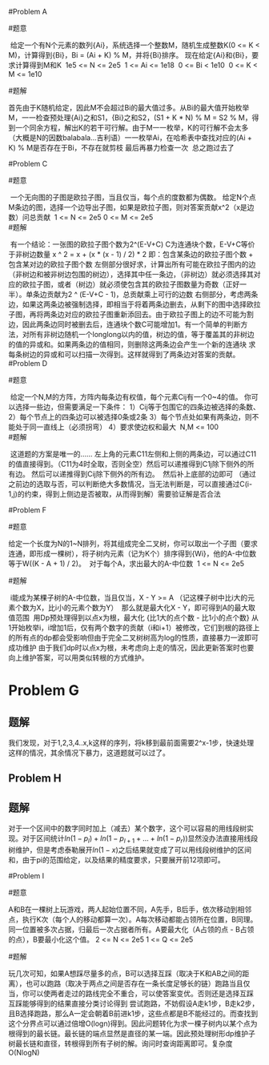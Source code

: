 #Problem A

#题意

​	给定一个有N个元素的数列{Ai}，系统选择一个整数M，随机生成整数K(0 <= K < M)，计算得到{Bi}，Bi = (Ai + K) % M，并将{Bi}排序。
​	现在给定{Ai}和{Bi}，要求计算得到M和K
​	1e5 <= N <= 2e5
​	1 <= Ai <= 1e18
​	0 <= Bi < 1e10
​	0 <= K < M <= 1e10

#题解

​	首先由于K随机给定，因此M不会超过Bi的最大值过多。从Bi的最大值开始枚举M，一一检查
​	预处理{Ai}之和S1，{Bi}之和S2，(S1 + K * N) % M = S2 % M，得到一个同余方程，解出K的若干可行解。由于M一一枚举，K的可行解不会太多（大概是N的因数balabala…吉利语）
​	一一枚举Ai，在哈希表中查找对应的(Ai + K) % M是否存在于Bi，不存在就剪枝
​	最后再暴力检查一次
​	总之跑过去了

#Problem C

#题意

​	一个无向图的子图是欧拉子图，当且仅当，每个点的度数都为偶数。
​	给定N个点M条边的图，选择一个边导出子图，如果是欧拉子图，则对答案贡献x^2（x是边数）
​	问总贡献
​	1 <= N <= 2e5 0 <= M <= 2e5
​	
#题解

​	有一个结论：一张图的欧拉子图个数为2^(E-V+C) C为连通块个数，E-V+C等价于非树边数量
x ^ 2 = x + (x * (x - 1) / 2) * 2
​	即：包含某条边的欧拉子图个数 + 包含某对边的欧拉子图个数
​	左侧部分很好求，计算出所有可能在欧拉子图内的边（非树边和被非树边包围的树边），选择其中任一条边，（非树边）就必须选择其对应的欧拉子图，或者（树边）就必须使包含其的欧拉子图数量为奇数（正好一半）。单条边贡献为2 ^ (E-V+C - 1)，总贡献乘上可行的边数
​	右侧部分，考虑两条边，如果这两条边被强制选择，即相当于将着两条边删去，从剩下的图中选择欧拉子图，再将两条边对应的欧拉子图重新添回去。由于欧拉子图上的边不可能为割边，因此两条边同时被删去后，连通块个数C可能增加1。
​	有一个简单的判断方法，对所有非树边随机一个longlong以内的值，树边的值，等于覆盖其的非树边的值的异或和。如果两条边的值相同，则删除这两条边会产生一个新的连通块
求每条树边的异或和可以扫描一次得到。这样就得到了两条边对答案的贡献。
​	
#Problem D

#题意

​	给定一个N,M的方阵，方阵内每条边有权值，每个元素Cij有一个0~4的值。
​	你可以选择一些边，但需要满足一下条件：
​	1）Cij等于包围它的四条边被选择的条数、
​	2）每个节点上的四条边可以被选择0条或2条
​	3）每个节点处如果有两条边，则不能处于同一直线上（必须拐弯）
​	4）要求使边权和最大
​	N,M <= 100
​	
#题解

​	这道题的方案是唯一的……
​	左上角的元素C11左侧和上侧的两条边，可以通过C11的值直接得到。（C11为4时全取，否则全空）
​	然后可以递推得到C1j除下侧外的所有边。
​	然后可以递推得到Cij除下侧外的所有边。
​	然后补上底部的边即可
​	（通过之前边的选取与否，可以判断绝大多数情况，当无法判断是，可以直接通过C(i-1,j)的约束，得到上侧边是否被取，从而得到解）
​	需要验证解是否合法

#Problem F

#题意

​	给定一个长度为N的1~N排列，将其组成完全二叉树，你可以取出一个子图（要求连通，即形成一棵树），将子树内元素（记为K个）排序得到{Wi}，他的A-中位数等于W((K - A + 1) / 2)。
​	对于每个A，求出最大的A-中位数
​	1 <= N <= 2e5

#题解

​	i能成为某棵子树的A-中位数，当且仅当，X - Y >= A （记这棵子树中比i大的元素个数为X，比i小的元素个数为Y）
​	那么就是最大化X - Y，即可得到A的最大取值范围
​	用Dp预处理得到以点x为根，最大化 {比1大的点个数 - 比1小的点个数}
​	从1开始枚举i，i增加1后，仅有两个数字的贡献（i和i+1）被修改，它们到根的路径上的所有点的dp都会受影响
​	但由于完全二叉树树高为log的性质，直接暴力一波即可成功维护
​	由于我们dp时以点x为根，未考虑向上走的情况，因此更新答案时也要向上维护答案，可以用类似转根的方式维护。

# Problem G

## 题解

​	我们发现，对于1,2,3,4..x,k这样的序列，将k移到最前面需要2^x-1步，快速处理这样的情况，其余情况下暴力，这道题就可以过了。

## Problem H

## 题解

​	对于一个区间中的数字同时加上（减去）某个数字，这个可以容易的用线段树实现。对于区间统计$ln(1-p_l)+ln(1-p_{l+1}+…+ln(1-p_r))$显然没办法直接用线段树维护，但是考虑泰勒展开$ln(1-x)$之后结果就变成了可以用线段树维护的区间和，由于pi的范围给定，以及结果的精度要求，只要展开前12项即可。

#Problem I

#题意

​	A和B在一棵树上玩游戏，两人起始位置不同，A先手，B后手，依次移动到相邻点，执行K次（每个人的移动都算一次）。A每次移动都能占领所在位置，B同理。同一位置被多次占据，归最后一次占据者所有。A要最大化（A占领的点 - B占领的点），B要最小化这个值。
2 <= N <= 2e5
1 <= Q <= 2e5

#题解

​	玩几次可知，如果A想踩尽量多的点，B可以选择互踩（取决于K和AB之间的距离），也可以跑路（取决于两点之间是否存在一条长度足够长的链）
​	跑路当且仅当，你可以使两者走过的路线完全不重合，可以使答案变优。否则还是选择互踩
互踩能够得到的结果直接分类讨论得到
​	尝试跑路，不妨假设A走k1步，B走k2步，且B选择跑路，那么A一定会朝着B前进k1步，这些点都是B不能经过的。而查找到这个分界点可以通过倍增O(logn)得到。因此问题转化为求一棵子树内以某个点为根得到的最长链。最长链的端点显然是直径的某一端。因此预处理树形dp维护子树最长链和直径，转根得到所有子树的解。询问时查询距离即可。
​	复杂度O(NlogN)
